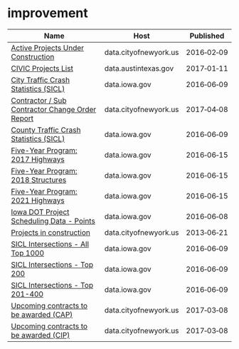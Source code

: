 # improvement

Name | Host | Published
---- | ---- | ---------
[Active Projects Under Construction](../datasets/2xh6-psuq.md) | data.cityofnewyork.us | 2016&#x2011;02&#x2011;09
[CIVIC Projects List](../datasets/e8fp-i3ts.md) | data.austintexas.gov | 2017&#x2011;01&#x2011;11
[City Traffic Crash Statistics (SICL)](../datasets/9y8f-tax4.md) | data.iowa.gov | 2016&#x2011;06&#x2011;09
[Contractor / Sub Contractor Change Order Report](../datasets/gzvm-na49.md) | data.cityofnewyork.us | 2017&#x2011;04&#x2011;08
[County Traffic Crash Statistics (SICL)](../datasets/b3wj-5up6.md) | data.iowa.gov | 2016&#x2011;06&#x2011;09
[Five-Year Program: 2017 Highways](../datasets/yfka-ftmh.md) | data.iowa.gov | 2016&#x2011;06&#x2011;15
[Five-Year Program: 2018 Structures](../datasets/4ibx-nmit.md) | data.iowa.gov | 2016&#x2011;06&#x2011;15
[Five-Year Program: 2021 Highways](../datasets/fzdk-9ahk.md) | data.iowa.gov | 2016&#x2011;06&#x2011;15
[Iowa DOT Project Scheduling Data - Points](../datasets/b7c2-88e8.md) | data.iowa.gov | 2016&#x2011;06&#x2011;08
[Projects in construction](../datasets/8586-3zfm.md) | data.cityofnewyork.us | 2013&#x2011;06&#x2011;21
[SICL Intersections - All Top 1000](../datasets/sx89-dapt.md) | data.iowa.gov | 2016&#x2011;06&#x2011;09
[SICL Intersections - Top 200](../datasets/xhwi-zejh.md) | data.iowa.gov | 2016&#x2011;06&#x2011;09
[SICL Intersections - Top 201-400](../datasets/xu2h-hzpi.md) | data.iowa.gov | 2016&#x2011;06&#x2011;09
[Upcoming contracts to be awarded (CAP)](../datasets/6m3u-8rbh.md) | data.cityofnewyork.us | 2017&#x2011;03&#x2011;08
[Upcoming contracts to be awarded (CIP)](../datasets/tsak-vtv3.md) | data.cityofnewyork.us | 2017&#x2011;03&#x2011;08

